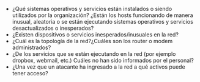 
- ¿Qué sistemas operativos y servicios están instalados o siendo utilizados por la organización? ¿Están los hosts funcionando de manera inusual, aleatoria o se están ejecutando sistemas operativos y servicios desactualizados o inesperados?
- ¿Existen dispositivos o servicios inesperados/inusuales en la red?
- ¿Cuál es la topología de la red?¿Cuáles son los router o modem administrados?
- ¿De los servicios que se están ejecutando en la red (por ejemplo dropbox, webmail, etc.) Cuáles no han sido informados por el personal?
- ¿Una vez que un atacante ha ingresado a la red a qué activos puede tener acceso?
